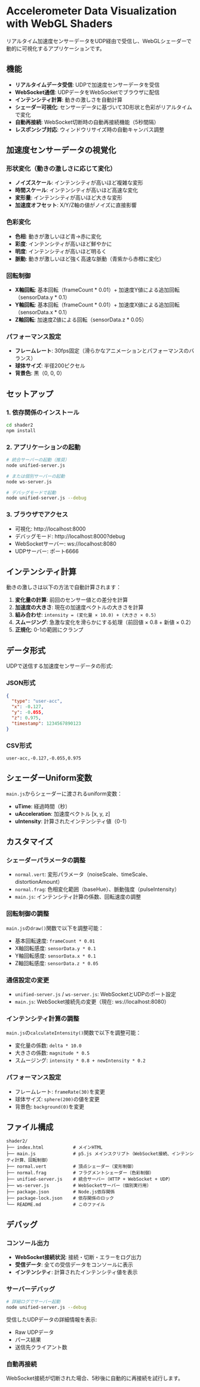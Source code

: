 # Accelerometer Data Visualization with WebGL Shaders

リアルタイム加速度センサーデータをUDP経由で受信し、WebGLシェーダーで動的に可視化するアプリケーションです。

## 機能

- **リアルタイムデータ受信**: UDPで加速度センサーデータを受信
- **WebSocket通信**: UDPデータをWebSocketでブラウザに配信
- **インテンシティ計算**: 動きの激しさを自動計算
- **シェーダー可視化**: センサーデータに基づいて3D形状と色彩がリアルタイムで変化
- **自動再接続**: WebSocket切断時の自動再接続機能（5秒間隔）
- **レスポンシブ対応**: ウィンドウリサイズ時の自動キャンバス調整

## 加速度センサーデータの視覚化

### 形状変化（動きの激しさに応じて変化）
- **ノイズスケール**: インテンシティが高いほど複雑な変形
- **時間スケール**: インテンシティが高いほど高速な変化
- **変形量**: インテンシティが高いほど大きな変形
- **加速度オフセット**: X/Y/Z軸の値がノイズに直接影響

### 色彩変化
- **色相**: 動きが激しいほど青→赤に変化
- **彩度**: インテンシティが高いほど鮮やかに
- **明度**: インテンシティが高いほど明るく
- **脈動**: 動きが激しいほど強く高速な脈動（青紫から赤橙に変化）

### 回転制御
- **X軸回転**: 基本回転（frameCount * 0.01）+ 加速度Y値による追加回転（sensorData.y * 0.1）
- **Y軸回転**: 基本回転（frameCount * 0.01）+ 加速度X値による追加回転（sensorData.x * 0.1）
- **Z軸回転**: 加速度Z値による回転（sensorData.z * 0.05）

### パフォーマンス設定
- **フレームレート**: 30fps固定（滑らかなアニメーションとパフォーマンスのバランス）
- **球体サイズ**: 半径200ピクセル
- **背景色**: 黒（0, 0, 0）

## セットアップ

### 1. 依存関係のインストール
```bash
cd shader2
npm install
```

### 2. アプリケーションの起動
```bash
# 統合サーバーの起動（推奨）
node unified-server.js

# または個別サーバーの起動
node ws-server.js

# デバッグモードで起動
node unified-server.js --debug
```

### 3. ブラウザでアクセス
- 可視化: http://localhost:8000
- デバッグモード: http://localhost:8000?debug
- WebSocketサーバー: ws://localhost:8080
- UDPサーバー: ポート6666

## インテンシティ計算

動きの激しさは以下の方法で自動計算されます：

1. **変化量の計算**: 前回のセンサー値との差分を計算
2. **加速度の大きさ**: 現在の加速度ベクトルの大きさを計算
3. **組み合わせ**: `intensity = (変化量 × 10.0) + (大きさ × 0.5)`
4. **スムージング**: 急激な変化を滑らかにする処理（前回値 × 0.8 + 新値 × 0.2）
5. **正規化**: 0-1の範囲にクランプ

## データ形式

UDPで送信する加速度センサーデータの形式:

### JSON形式
```json
{
  "type": "user-acc",
  "x": -0.127,
  "y": -0.055,
  "z": 0.975,
  "timestamp": 1234567890123
}
```

### CSV形式
```
user-acc,-0.127,-0.055,0.975
```

## シェーダーUniform変数

`main.js`からシェーダーに渡されるuniform変数：

- **uTime**: 経過時間（秒）
- **uAcceleration**: 加速度ベクトル [x, y, z]
- **uIntensity**: 計算されたインテンシティ値（0-1）

## カスタマイズ

### シェーダーパラメータの調整
- `normal.vert`: 変形パラメータ（noiseScale、timeScale、distortionAmount）
- `normal.frag`: 色相変化範囲（baseHue）、脈動強度（pulseIntensity）
- `main.js`: インテンシティ計算の係数、回転速度の調整

### 回転制御の調整
`main.js`の`draw()`関数で以下を調整可能：
- 基本回転速度: `frameCount * 0.01`
- X軸回転感度: `sensorData.y * 0.1`
- Y軸回転感度: `sensorData.x * 0.1`
- Z軸回転感度: `sensorData.z * 0.05`

### 通信設定の変更
- `unified-server.js` / `ws-server.js`: WebSocketとUDPのポート設定
- `main.js`: WebSocket接続先の変更（現在: ws://localhost:8080）

### インテンシティ計算の調整
`main.js`の`calculateIntensity()`関数で以下を調整可能：
- 変化量の係数: `delta * 10.0`
- 大きさの係数: `magnitude * 0.5`
- スムージング: `intensity * 0.8 + newIntensity * 0.2`

### パフォーマンス設定
- フレームレート: `frameRate(30)`を変更
- 球体サイズ: `sphere(200)`の値を変更
- 背景色: `background(0)`を変更

## ファイル構成

```
shader2/
├── index.html           # メインHTML
├── main.js              # p5.js メインスクリプト（WebSocket接続、インテンシティ計算、回転制御）
├── normal.vert          # 頂点シェーダー（変形制御）
├── normal.frag          # フラグメントシェーダー（色彩制御）
├── unified-server.js    # 統合サーバー（HTTP + WebSocket + UDP）
├── ws-server.js         # WebSocketサーバー（個別実行用）
├── package.json         # Node.js依存関係
├── package-lock.json    # 依存関係のロック
└── README.md            # このファイル
```

## デバッグ

### コンソール出力
- **WebSocket接続状況**: 接続・切断・エラーをログ出力
- **受信データ**: 全ての受信データをコンソールに表示
- **インテンシティ**: 計算されたインテンシティ値を表示

### サーバーデバッグ
```bash
# 詳細ログでサーバー起動
node unified-server.js --debug
```

受信したUDPデータの詳細情報を表示:
- Raw UDPデータ
- パース結果
- 送信先クライアント数

### 自動再接続
WebSocket接続が切断された場合、5秒後に自動的に再接続を試行します。